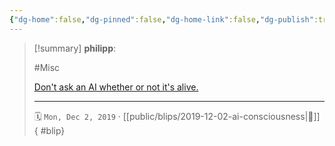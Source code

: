```yaml
---
{"dg-home":false,"dg-pinned":false,"dg-home-link":false,"dg-publish":true,"type":"blip","created-date":"2019-12-02T00:00:00","disabled rules":["yaml-title","yaml-title-alias","file-name-heading"],"title":"philipp @ 2019-12-02","dg-permalink":"2019/12/02/ai-consciousness/","updated-date":"2025-04-30T22:27:35","dg-path":"blips/2019-12-02-ai-consciousness.md","permalink":"/2019/12/02/ai-consciousness/","dgPassFrontmatter":true}
---
```


> [!summary] **philipp**:
>
> #Misc
>
> [Don't ask an AI whether or not it's
> alive.](https://twitter.com/RealAshEdwards/status/1192201095478562816)
> - - -
>
> 🗓️ `Mon, Dec 2, 2019` · [[public/blips/2019-12-02-ai-consciousness\|🔗]]
{ #blip}

